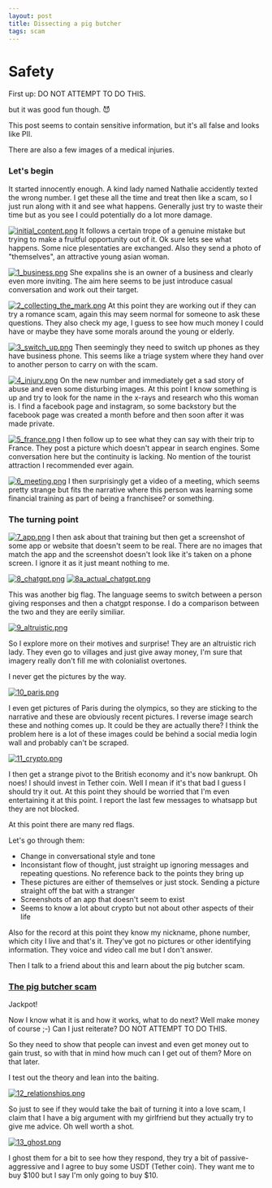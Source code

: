 ```yaml
---
layout: post
title: Dissecting a pig butcher
tags: scam
---
```


# Safety

First up: DO NOT ATTEMPT TO DO THIS.

but it was good fun though. 😈

This post seems to contain sensitive information, but it's all false and looks like PII.

There are also a few images of a medical injuries.

### Let's begin

It started innocently enough. A kind lady named Nathalie accidently texted the wrong number. I get these all the time and treat then like a scam, so I just run along with it and see what happens. Generally just try to waste their time but as you see I could potentially do a lot more damage.

[![initial_content.png](initial_content.png)](initial_content.png)
It follows a certain trope of a genuine mistake but trying to make a fruitful opportunity out of it.
Ok sure lets see what happens. Some nice plesentaties are exchanged. Also they send a photo of "themselves", an attractive young asian woman.

[![1_business.png](1_business.png)](1_business.png)
She expalins she is an owner of a business and clearly even more inviting.
The aim here seems to be just introduce casual conversation and work out their target.

[![2_collecting_the_mark.png](2_collecting_the_mark.png)](2_collecting_the_mark.png)
At this point they are working out if they can try a romance scam, again this may seem normal for someone to ask these questions. They also check my age, I guess to see how much money I could have or maybe they have some morals around the young or elderly.

[![3_switch_up.png](3_switch_up.png)](3_switch_up.png)
Then seemingly they need to switch up phones as they have business phone.
This seems like a triage system where they hand over to another person to carry on with the scam.

[![4_injury.png](4_injury.png)](4_injury.png)
On the new number and immediately get a sad story of abuse and even some disturbing images. At this point I know something is up and try to look for the name in the x-rays and research who this woman is. I find a facebook page and instagram, so some backstory but the facebook page was created a month before and then soon after it was made private.

[![5_france.png](5_france.png)](5_france.png)
I then follow up to see what they can say with their trip to France. They post a picture which doesn't appear in search engines. Some conversation here but the continuity is lacking. No mention of the tourist attraction I recommended ever again.

[![6_meeting.png](6_meeting.png)](6_meeting.png)
I then surprisingly get a video of a meeting, which seems pretty strange but fits the narrative where this person was learning some financial training as part of being a franchisee? or something. 

### The turning point

[![7_app.png](7_app.png)](7_app.png)
I then ask about that training but then get a screenshot of some app or website that doesn't seem to be real. There are no images that match the app and the screenshot doesn't look like it's taken on a phone screen. I ignore it as it just meant nothing to me.

[![8_chatgpt.png](8_chatgpt.png)](8_chatgpt.png)
[![8a_actual_chatgpt.png](8a_actual_chatgpt.png)](8a_actual_chatgpt.png)

This was another big flag. The language seems to switch between a person giving responses and then a chatgpt response. I do a comparison between the two and they are eerily similiar.

[![9_altruistic.png](9_altruistic.png)](9_altruistic.png)

So I explore more on their motives and surprise! They are an altruistic rich lady. They even go to villages and just give away money, I'm sure that imagery really don't fill me with colonialist overtones.

I never get the pictures by the way.

[![10_paris.png](10_paris.png)](10_paris.png)

I even get pictures of Paris during the olympics, so they are sticking to the narrative and these are obviously recent pictures. I reverse image search these and nothing comes up. It could be they are actually there? I think the problem here is a lot of these images could be behind a social media login wall and probably can't be scraped.

[![11_crypto.png](11_crypto.png)](11_crypto.png)

I then get a strange pivot to the British economy and it's now bankrupt. Oh noes! I should invest in Tether coin. Well I mean if it's that bad I guess I should try it out.
At this point they should be worried that I'm even entertaining it at this point. I report the last few messages to whatsapp but they are not blocked.

At this point there are many red flags.

Let's go through them:
* Change in conversational style and tone
* Inconsistant flow of thought, just straight up ignoring messages and repeating questions. No reference back to the points they bring up
* These pictures are either of themselves or just stock. Sending a picture straight off the bat with a stranger
* Screenshots of an app that doesn't seem to exist
* Seems to know a lot about crypto but not about other aspects of their life

Also for the record at this point they know my nickname, phone number, which city I live and that's it. They've got no pictures or other identifying information. They voice and video call me but I don't answer.

Then I talk to a friend about this and learn about the pig butcher scam.

### [The pig butcher scam](https://www.investopedia.com/pig-butchering-scams-8605501)

Jackpot!

Now I know what it is and how it works, what to do next? Well make money of course ;-)
Can I just reiterate? DO NOT ATTEMPT TO DO THIS.

So they need to show that people can invest and even get money out to gain trust, so with that in mind how much can I get out of them? More on that later.

I test out the theory and lean into the baiting.

[![12_relationships.png](12_relationships.png)](12_relationships.png)

So just to see if they would take the bait of turning it into a love scam, I claim that I have a big argument with my girlfriend but they actually try to give me advice. Oh well worth a shot.

[![13_ghost.png](13_ghost.png)](13_ghost.png)

I ghost them for a bit to see how they respond, they try a bit of passive-aggressive and I agree to buy some USDT (Tether coin). They want me to buy $100 but I say I'm only going to buy $10.